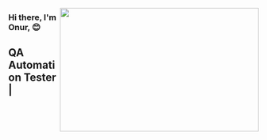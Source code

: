 <img src= "https://giphy.com/embed/bGgsc5mWoryfgKBx1u"
 align="right" width="400" height="250">
 


### Hi there, I'm Onur, :blush:

## QA Automation Tester | 





